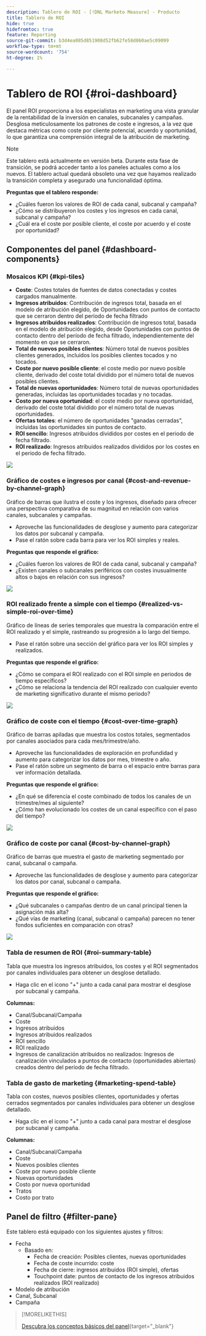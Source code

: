 ```yaml
---
description: Tablero de ROI - [!DNL Marketo Measure] - Producto
title: Tablero de ROI
hide: true
hidefromtoc: true
feature: Reporting
source-git-commit: b3d4ea085d851908d52fb62fe58d860ae5c09099
workflow-type: tm+mt
source-wordcount: '754'
ht-degree: 1%

---
```


# Tablero de ROI {#roi-dashboard}

El panel ROI proporciona a los especialistas en marketing una vista granular de la rentabilidad de la inversión en canales, subcanales y campañas. Desglosa meticulosamente los patrones de coste e ingresos, a la vez que destaca métricas como coste por cliente potencial, acuerdo y oportunidad, lo que garantiza una comprensión integral de la atribución de marketing.

>[!NOTE]
>
>Este tablero está actualmente en versión beta. Durante esta fase de transición, se podrá acceder tanto a los paneles actuales como a los nuevos. El tablero actual quedará obsoleto una vez que hayamos realizado la transición completa y asegurado una funcionalidad óptima.

**Preguntas que el tablero responde:**

* ¿Cuáles fueron los valores de ROI de cada canal, subcanal y campaña?
* ¿Cómo se distribuyeron los costes y los ingresos en cada canal, subcanal y campaña?
* ¿Cuál era el coste por posible cliente, el coste por acuerdo y el coste por oportunidad?

## Componentes del panel {#dashboard-components}

### Mosaicos KPI {#kpi-tiles}

* **Coste**: Costes totales de fuentes de datos conectadas y costes cargados manualmente.
* **Ingresos atribuidos**: Contribución de ingresos total, basada en el modelo de atribución elegido, de Oportunidades con puntos de contacto que se cerraron dentro del período de fecha filtrado
* **Ingresos atribuidos realizados**: Contribución de ingresos total, basada en el modelo de atribución elegido, desde Oportunidades con puntos de contacto dentro del período de fecha filtrado, independientemente del momento en que se cerraron.
* **Total de nuevos posibles clientes**: Número total de nuevos posibles clientes generados, incluidos los posibles clientes tocados y no tocados.
* **Coste por nuevo posible cliente**: el coste medio por nuevo posible cliente, derivado del coste total dividido por el número total de nuevos posibles clientes.
* **Total de nuevas oportunidades**: Número total de nuevas oportunidades generadas, incluidas las oportunidades tocadas y no tocadas.
* **Costo por nueva oportunidad**: el coste medio por nueva oportunidad, derivado del coste total dividido por el número total de nuevas oportunidades.
* **Ofertas totales**: el número de oportunidades &quot;ganadas cerradas&quot;, incluidas las oportunidades sin puntos de contacto.
* **ROI sencillo**: Ingresos atribuidos divididos por costes en el periodo de fecha filtrado.
* **ROI realizado**: Ingresos atribuidos realizados divididos por los costes en el periodo de fecha filtrado.

![](assets/roi-dashboard-1.png)

### Gráfico de costes e ingresos por canal {#cost-and-revenue-by-channel-graph}

Gráfico de barras que ilustra el coste y los ingresos, diseñado para ofrecer una perspectiva comparativa de su magnitud en relación con varios canales, subcanales y campañas.

* Aproveche las funcionalidades de desglose y aumento para categorizar los datos por subcanal y campaña.
* Pase el ratón sobre cada barra para ver los ROI simples y reales.

**Preguntas que responde el gráfico:**

* ¿Cuáles fueron los valores de ROI de cada canal, subcanal y campaña?
* ¿Existen canales o subcanales periféricos con costes inusualmente altos o bajos en relación con sus ingresos?

![](assets/roi-dashboard-2.png)

### ROI realizado frente a simple con el tiempo {#realized-vs-simple-roi-over-time}

Gráfico de líneas de series temporales que muestra la comparación entre el ROI realizado y el simple, rastreando su progresión a lo largo del tiempo.

* Pase el ratón sobre una sección del gráfico para ver los ROI simples y realizados.

**Preguntas que responde el gráfico:**

* ¿Cómo se compara el ROI realizado con el ROI simple en periodos de tiempo específicos?
* ¿Cómo se relaciona la tendencia del ROI realizado con cualquier evento de marketing significativo durante el mismo periodo?

![](assets/roi-dashboard-3.png)

### Gráfico de coste con el tiempo {#cost-over-time-graph}

Gráfico de barras apiladas que muestra los costos totales, segmentados por canales asociados para cada mes/trimestre/año.

* Aproveche las funcionalidades de exploración en profundidad y aumento para categorizar los datos por mes, trimestre o año.
* Pase el ratón sobre un segmento de barra o el espacio entre barras para ver información detallada.

**Preguntas que responde el gráfico:**

* ¿En qué se diferencia el coste combinado de todos los canales de un trimestre/mes al siguiente?
* ¿Cómo han evolucionado los costes de un canal específico con el paso del tiempo?

![](assets/roi-dashboard-4.png)

### Gráfico de coste por canal {#cost-by-channel-graph}

Gráfico de barras que muestra el gasto de marketing segmentado por canal, subcanal o campaña.

* Aproveche las funcionalidades de desglose y aumento para categorizar los datos por canal, subcanal o campaña.

**Preguntas que responde el gráfico:**

* ¿Qué subcanales o campañas dentro de un canal principal tienen la asignación más alta?
* ¿Qué vías de marketing (canal, subcanal o campaña) parecen no tener fondos suficientes en comparación con otras?

![](assets/roi-dashboard-5.png)

### Tabla de resumen de ROI {#roi-summary-table}

Tabla que muestra los ingresos atribuidos, los costes y el ROI segmentados por canales individuales para obtener un desglose detallado.

* Haga clic en el icono &quot;+&quot; junto a cada canal para mostrar el desglose por subcanal y campaña.

**Columnas:**

* Canal/Subcanal/Campaña
* Coste
* Ingresos atribuidos
* Ingresos atribuidos realizados
* ROI sencillo
* ROI realizado
* Ingresos de canalización atribuidos no realizados: Ingresos de canalización vinculados a puntos de contacto (oportunidades abiertas) creados dentro del período de fecha filtrado.

### Tabla de gasto de marketing {#marketing-spend-table}

Tabla con costes, nuevos posibles clientes, oportunidades y ofertas cerrados segmentados por canales individuales para obtener un desglose detallado.

* Haga clic en el icono &quot;+&quot; junto a cada canal para mostrar el desglose por subcanal y campaña.

**Columnas:**

* Canal/Subcanal/Campaña
* Coste
* Nuevos posibles clientes
* Coste por nuevo posible cliente
* Nuevas oportunidades
* Costo por nueva oportunidad
* Tratos
* Costo por trato

## Panel de filtro {#filter-pane}

Este tablero está equipado con los siguientes ajustes y filtros:

* Fecha
   * Basado en:
      * Fecha de creación: Posibles clientes, nuevas oportunidades
      * Fecha de coste incurrido: coste
      * Fecha de cierre: ingresos atribuidos (ROI simple), ofertas
      * Touchpoint date: puntos de contacto de los ingresos atribuidos realizados (ROI realizado)
* Modelo de atribución
* Canal, Subcanal
* Campaña

>[!MORELIKETHIS]
>
>[Descubra los conceptos básicos del panel](/help/marketo-measure-discover-ui/dashboards/discover-dashboard-basics.md){target="_blank"}
